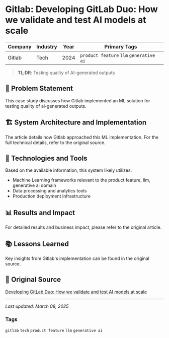 # Gitlab: Developing GitLab Duo: How we validate and test AI models at scale

| Company | Industry | Year | Primary Tags | 
|---------|----------|------|--------------|
| Gitlab | Tech | 2024 | `product feature` `llm` `generative ai` |

> **TL;DR**: Testing quality of AI-generated outputs

## 📝 Problem Statement

This case study discusses how Gitlab implemented an ML solution for testing quality of ai-generated outputs.

## 🏗️ System Architecture and Implementation

The article details how Gitlab approached this ML implementation. For the full technical details, refer to the original source.

## 🔧 Technologies and Tools

Based on the available information, this system likely utilizes:

- Machine Learning frameworks relevant to the product feature, llm, generative ai domain
- Data processing and analytics tools
- Production deployment infrastructure

## 📊 Results and Impact

For detailed results and business impact, please refer to the original article.

## 📚 Lessons Learned

Key insights from Gitlab's implementation can be found in the original source.

## 🔗 Original Source

[Developing GitLab Duo: How we validate and test AI models at scale](https://about.gitlab.com/blog/2024/05/09/developing-gitlab-duo-how-we-validate-and-test-ai-models-at-scale/)

---

*Last updated: March 08, 2025*

### Tags

`gitlab` `tech` `product feature` `llm` `generative ai`
